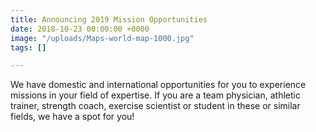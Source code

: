 ```yaml
---
title: Announcing 2019 Mission Opportunities
date: 2018-10-23 00:00:00 +0000
image: "/uploads/Maps-world-map-1000.jpg"
tags: []

---
```

We have domestic and international opportunities for you to experience missions in your field of expertise. If you are a team physician, athletic trainer, strength coach, exercise scientist or student in these or similar fields, we have a spot for you!   